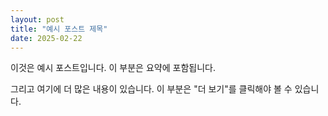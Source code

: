 ```yaml
---
layout: post
title: "예시 포스트 제목"
date: 2025-02-22
---
```


이것은 예시 포스트입니다. 이 부분은 요약에 포함됩니다.

<!--more-->

그리고 여기에 더 많은 내용이 있습니다. 이 부분은 "더 보기"를 클릭해야 볼 수 있습니다.
